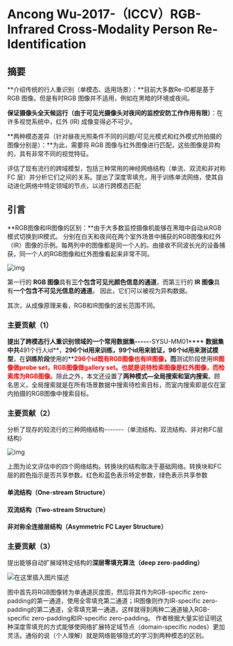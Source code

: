 # Ancong Wu-2017-（ICCV）RGB-Infrared Cross-Modality Person Re-Identification

## 摘要

**介绍传统的行人重识别（单模态、适用场景）：**目前大多数Re-ID都是基于 RGB 图像。但是有时RGB 图像并不适用，例如在黑暗的环境或夜间。

**保证摄像头全天候运行（由于可见光摄像头对夜间的监控安防工作作用有限）**：在许多视觉系统中，红外 (IR) 成像变得必不可少。

**两种模态差异（针对昼夜光照条件不同的问题/可见光模式和红外模式所拍摄的图像分别是）：**为此，需要将 RGB 图像与红外图像进行匹配，这些图像是异构的，具有非常不同的视觉特征。

评估了现有流行的跨域模型，包括三种常用的神经网络结构（单流、双流和非对称 FC 层）并分析它们之间的关系。提出了深度零填充，用于训练单流网络，使其自动进化网络中特定领域的节点，以进行跨模态匹配



## 引言

**RGB图像和IR图像的区别：**由于大多数监控摄像机能够在黑暗中自动从RGB模式切换到IR模式。 分别在白天和夜间在两个室外场景中捕获的RGB图像和红外（IR）图像的示例。每两列中的图像都是同一个人的。由接收不同波长光的设备捕获，同一个人的RGB图像和红外图像看起来非常不同。

![img](https://img-blog.csdnimg.cn/f36041c64a6442c3bbd60687add5028a.png?x-oss-process=image/watermark,type_d3F5LXplbmhlaQ,shadow_50,text_Q1NETiBA5rex5bqm5a2m5LiN5Lya5Lmg,size_20,color_FFFFFF,t_70,g_se,x_16)

第一行的 **RGB 图像**具有**三个包含可见光颜色信息的通道**，而第三行的 **IR 图像**具有**一个包含不可见光信息的通道**。 因此，它们可以被视为异构数据。

 其次，从成像原理来看，RGB和IR图像的波长范围不同。

### 主要贡献（1）

**提出了跨模态行人重识别领域的一个常用数据集-----**-SYSU-MM01****
**数据集中共**491个行人id**，**296个id用来训练，99个id用来验证，96个id用来测试模型**，在**训练阶段**使用的**<font color='red'>**296个id既有RGB图像也有IR图像**</font>**，而**测试阶段使用<font color='red'>**IR图像做probe set，RGB图像做gallery set。也就是说待检索图像是红外图像，而检索库为RGB图像**</font>。除此之外，本文还设置了**两种模式—全局搜索和室内搜索**。顾名思义，全局搜索就是在所有场景数据中搜索待检索目标，而室内搜索即是仅在室内拍摄的RGB图像中搜索目标。

### **主要贡献（2）**

分析了现存的较流行的三种网络结构-------（单流结构、双流结构、非对称FC层结构）

![img](https://img-blog.csdnimg.cn/20201030141229347.png?x-oss-process=image/watermark,type_ZmFuZ3poZW5naGVpdGk,shadow_10,text_aHR0cHM6Ly9ibG9nLmNzZG4ubmV0L3dlbnJvdWRlYmFvemk=,size_16,color_FFFFFF,t_70#pic_center)

上图为论文评估中的四个网络结构。转换块的结构取决于基础网络。转换块和FC层的颜色指示是否共享参数。红色和蓝色表示特定参数，绿色表示共享参数

#### 单流结构（One-stream Structure）



#### 双流结构（Two-stream Structure）



#### 非对称全连接层结构（Asymmetric FC Layer Structure）



### **主要贡献（3）**

提出能够自动扩展域特定结构的**深层零填充算法（deep zero-padding）**

![在这里插入图片描述](https://img-blog.csdnimg.cn/2020103112165676.png?x-oss-process=image/watermark,type_ZmFuZ3poZW5naGVpdGk,shadow_10,text_aHR0cHM6Ly9ibG9nLmNzZG4ubmV0L3dlbnJvdWRlYmFvemk=,size_16,color_FFFFFF,t_70#pic_center)

图中首先将RGB图像转为单通道灰度图，然后将其作为RGB-specific zero-padding的第一通道，使用全零填充第二通道；IR图像则作为IR-specific zero-padding的第二通道，全零填充第一通道。这样就得到两种二通道输入RGB-specific zero-padding和IR-specific zero-padding。
作者根据大量实验证明这种深度零填充的方式能够使网络扩展特定域节点（domain-specific nodes）更加灵活。通俗的说（个人理解）就是网络能够隐式的学习到两种模态的区别。